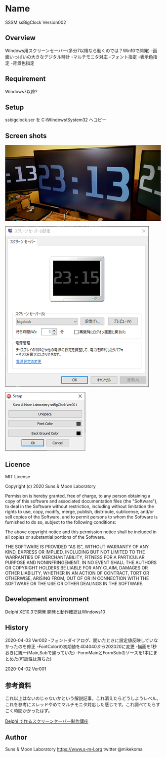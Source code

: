 # Name

SSSM ssBigClock Version002

## Overview
Windows用スクリーンセーバー(多分7以降なら動くのでは？Win10で開発)
-画面いっぱいの大きなデジタル時計
-マルチモニタ対応
-フォント指定
-表示色指定
-背景色指定

## Requirement
Windows7以降?

## Setup
ssbigclock.scr を C:\Windows\System32 へコピー

## Screen shots
![Desktop](https://raw.githubusercontent.com/mikekoma/ssBigClock/master/readme/desktop.png)

![Settings](https://raw.githubusercontent.com/mikekoma/ssBigClock/master/readme/setting.png)

![Dialog](https://raw.githubusercontent.com/mikekoma/ssBigClock/master/readme/setup.png)

## Licence
MIT License

Copyright (c) 2020 Suns & Moon Laboratory

Permission is hereby granted, free of charge, to any person obtaining a copy
of this software and associated documentation files (the "Software"), to deal
in the Software without restriction, including without limitation the rights
to use, copy, modify, merge, publish, distribute, sublicense, and/or sell
copies of the Software, and to permit persons to whom the Software is
furnished to do so, subject to the following conditions:

The above copyright notice and this permission notice shall be included in all
copies or substantial portions of the Software.

THE SOFTWARE IS PROVIDED "AS IS", WITHOUT WARRANTY OF ANY KIND, EXPRESS OR
IMPLIED, INCLUDING BUT NOT LIMITED TO THE WARRANTIES OF MERCHANTABILITY,
FITNESS FOR A PARTICULAR PURPOSE AND NONINFRINGEMENT. IN NO EVENT SHALL THE
AUTHORS OR COPYRIGHT HOLDERS BE LIABLE FOR ANY CLAIM, DAMAGES OR OTHER
LIABILITY, WHETHER IN AN ACTION OF CONTRACT, TORT OR OTHERWISE, ARISING FROM,
OUT OF OR IN CONNECTION WITH THE SOFTWARE OR THE USE OR OTHER DEALINGS IN THE
SOFTWARE.

## Development environment
Delphi XE10.3で開発
開発と動作確認はWindows10

## History
2020-04-03 Ver002
-フォントダイアログ、開いたときに設定値反映していなかったのを修正
-FontColorの初期値を$404040から$202020に変更
-描画を1秒おきに統一(Main,Subで違っていた)
-FormMainとFormSubのソースを1本にまとめた(可読性は落ちた)

2020-04-02 Ver001

## 参考資料
これ以上はないのじゃないかという解説記事。これ消えたらどうしようレベル。
これを参考にスレッドやめてマルチモニタ対応した感じです。これ調べてたらすごく時間かかったはず。

[Delphi で作るスクリーンセーバー制作講座](http://www009.upp.so-net.ne.jp/rando/how2ss/index.html)

## Author
Suns & Moon Laboratory
https://www.s-m-l.org
twitter @mikekoma
